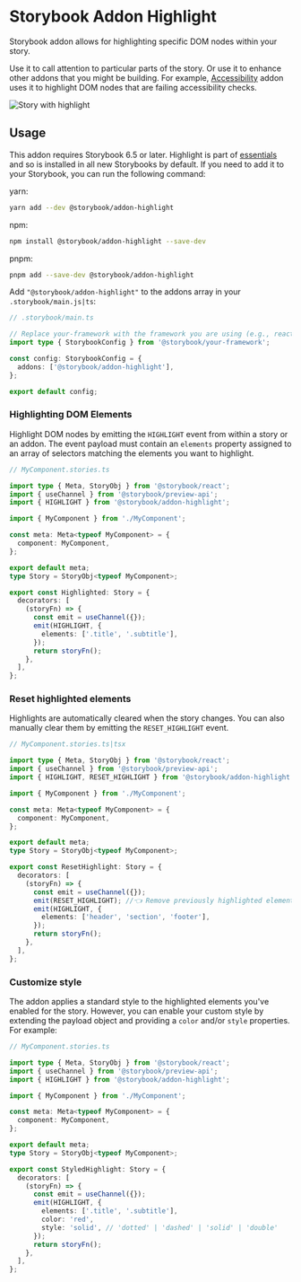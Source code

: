 # Storybook Addon Highlight

Storybook addon allows for highlighting specific DOM nodes within your story.

Use it to call attention to particular parts of the story. Or use it to enhance other addons that you might be building. For example, [Accessibility](https://storybook.js.org/addons/@storybook/addon-a11y/) addon uses it to highlight DOM nodes that are failing accessibility checks.

![Story with highlight](./docs/highlight.png)

## Usage

This addon requires Storybook 6.5 or later. Highlight is part of [essentials](https://storybook.js.org/docs/react/essentials/introduction) and so is installed in all new Storybooks by default. If you need to add it to your Storybook, you can run the following command:

yarn:

```sh
yarn add --dev @storybook/addon-highlight
```

npm:

```sh
npm install @storybook/addon-highlight --save-dev
```

pnpm:

```sh
pnpm add --save-dev @storybook/addon-highlight
```

Add `"@storybook/addon-highlight"` to the addons array in your `.storybook/main.js|ts`:

```ts
// .storybook/main.ts

// Replace your-framework with the framework you are using (e.g., react-webpack5, vue3-vite)
import type { StorybookConfig } from '@storybook/your-framework';

const config: StorybookConfig = {
  addons: ['@storybook/addon-highlight'],
};

export default config;
```

### Highlighting DOM Elements

Highlight DOM nodes by emitting the `HIGHLIGHT` event from within a story or an addon. The event payload must contain an `elements` property assigned to an array of selectors matching the elements you want to highlight.

```ts
// MyComponent.stories.ts

import type { Meta, StoryObj } from '@storybook/react';
import { useChannel } from '@storybook/preview-api';
import { HIGHLIGHT } from '@storybook/addon-highlight';

import { MyComponent } from './MyComponent';

const meta: Meta<typeof MyComponent> = {
  component: MyComponent,
};

export default meta;
type Story = StoryObj<typeof MyComponent>;

export const Highlighted: Story = {
  decorators: [
    (storyFn) => {
      const emit = useChannel({});
      emit(HIGHLIGHT, {
        elements: ['.title', '.subtitle'],
      });
      return storyFn();
    },
  ],
};
```

### Reset highlighted elements

Highlights are automatically cleared when the story changes. You can also manually clear them by emitting the `RESET_HIGHLIGHT` event.

```ts
// MyComponent.stories.ts|tsx

import type { Meta, StoryObj } from '@storybook/react';
import { useChannel } from '@storybook/preview-api';
import { HIGHLIGHT, RESET_HIGHLIGHT } from '@storybook/addon-highlight';

import { MyComponent } from './MyComponent';

const meta: Meta<typeof MyComponent> = {
  component: MyComponent,
};

export default meta;
type Story = StoryObj<typeof MyComponent>;

export const ResetHighlight: Story = {
  decorators: [
    (storyFn) => {
      const emit = useChannel({});
      emit(RESET_HIGHLIGHT); //👈 Remove previously highlighted elements
      emit(HIGHLIGHT, {
        elements: ['header', 'section', 'footer'],
      });
      return storyFn();
    },
  ],
};
```

### Customize style

The addon applies a standard style to the highlighted elements you've enabled for the story. However, you can enable your custom style by extending the payload object and providing a `color` and/or `style` properties. For example:

```ts
// MyComponent.stories.ts

import type { Meta, StoryObj } from '@storybook/react';
import { useChannel } from '@storybook/preview-api';
import { HIGHLIGHT } from '@storybook/addon-highlight';

import { MyComponent } from './MyComponent';

const meta: Meta<typeof MyComponent> = {
  component: MyComponent,
};

export default meta;
type Story = StoryObj<typeof MyComponent>;

export const StyledHighlight: Story = {
  decorators: [
    (storyFn) => {
      const emit = useChannel({});
      emit(HIGHLIGHT, {
        elements: ['.title', '.subtitle'],
        color: 'red',
        style: 'solid', // 'dotted' | 'dashed' | 'solid' | 'double'
      });
      return storyFn();
    },
  ],
};
```
